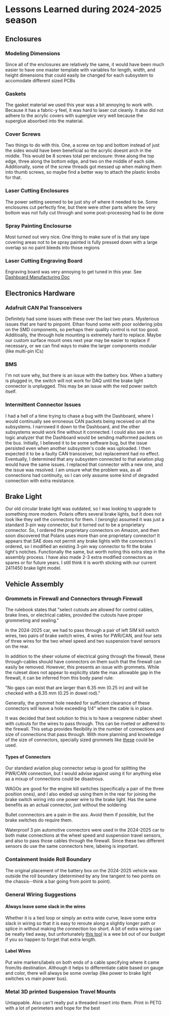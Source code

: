 # Lessons Learned during 2024-2025 season

## Enclosures

### Modeling Dimensions

Since all of the enclosures are relatively the same, it would have been much easier to have one master template with variables for length, width, and height dimensions that could easily be changed for each subsystem to accomodate different sized PCBs

### Gaskets

The gasket material we used this year was a bit annoying to work with. Because it has a fabric-y feel, it was hard to laser cut cleanly. It also did not adhere to the acrylic covers with superglue very well because the superglue absorbed into the material.

### Cover Screws

Two things to do with this. One, a screw on top and bottom instead of just the sides would have been beneficial so the acrylic doesnt arch in the middle. This would be 8 screws total per enclosure: three along the top edge, three along the bottom edge, and two on the middle of each side. Additionally, some of the screw threads got messed up when making them into thumb screws, so maybe find a better way to attach the plastic knobs for that.

### Laser Cutting Enclosures

The power setting seemed to be just shy of where it needed to be. Some enclosures cut perfectly fine, but there were other parts where the very bottom was not fully cut through and some post-processing had to be done

### Spray Painting Enclosurse

Most turned out very nice. One thing to make sure of is that any tape covering areas not to be spray painted is fully pressed down with a large overlap so no paint bleeds into those regions

### Laser Cutting Engraving Board

Engraving board was very annoying to get tuned in this year. See [Dashboard Manufacturing Doc](https://docs.google.com/document/d/1SboHkU5eu9X-XPbC42ve_8zeORpnQzHskEh5Oi-o60I/edit?usp=drive_link)


## Electronics Hardware

### Adafruit CAN Pal Transceivers

Definitely had some issues with these over the last two years. Mysterious issues that are hard to pinpoint. Ethan found some with poor soldering jobs on the SMD components, so perhaps their quality control is not too good. Additioally, the through hole mounting is extremely hard to replace. Maybe our custom surface mount ones next year may be easier to replace if necessary, or we can find ways to make the larger components modular (like multi-pin ICs)

### BMS

I'm not sure why, but there is an issue with the battery box. When a battery is plugged in, the switch will not work for DAQ until the brake light connector is unplugged. This may be an issue with the red power switch itself.

### Intermittent Connector Issues

I had a hell of a time trying to chase a bug with the Dashboard, where I would continually see erroneous CAN packets being received on all the subsystems. I narrowed it down to the Dashboard, and the other subsystems would work fine without it connected. I could also see on a logic analyzer that the Dashboard would be sending malformed packets on the bus. Initially, I believed it to be some software bug, but the issue persisted even when another subsystem's code was uploaded. I then expected it to be a faulty CAN transceiver, but replacement had no effect. Eventually, I determined that any subsystem connected to that aviation plug would have the same issues. I replaced that connector with a new one, and the issue was resolved. I am unsure what the problem was, as all connections had continuity, so I can only assume some kind of degraded connection with extra resistance.

## Brake Light

Our old circular brake light was outdated, so I was looking to upgrade to something more modern. Polaris offers several brake lights, but it does not look like they sell the connectors for them. I (wrongly) assumed it was just a standard 3-pin way connector, but it turned out to be a proprietary connector. So, I ordered the proprietary connectors on Amazon, and then soon discovered that Polaris uses more than one proprietary connector! It appears that SAE does not permit any brake lights with the connectors I ordered, so I modified an existing 3-pin way connector to fit the brake light's notches. Functionally the same, but worth noting this extra step in the assembly process. I have also made 2-3 extra modified connectors as spares or for future years. I still think it is worth sticking with our current 2411450 brake light model. 


## Vehicle Assembly

### Grommets in Firewall and Connectors through Firewall

The rulebook states that "select cutouts are allowed for control cables, brake lines, or electrical cables, provided the cutouts have proper grommeting and sealing."

In the 2024-2025 car, we had to pass through a pair of left SIM kill switch wires, two pairs of brake switch wires, 4 wires for PWR/CAN, and four sets of three wires for the two wheel speed and two suspension travel sensors on the rear.

In addition to the sheer volume of electrical going through the firewall, these through-cables should have connectors on them such that the firewall can easily be removed. However, this presents an issue with grommets. While the ruleset does not appear to explicitly state the max allowable gap in the firewall, it can be inferred from this body panel rule: 

"No gaps can exist that are larger than 6.35 mm (0.25 in) and will be checked with a 6.35 mm (0.25 in dowel rod)."

Generally, the grommet hole needed for sufficient clearance of these connectors will leave a hole exceeding 1/4" when the cable is in place.

It was decided that best solution to this is to have a neoprene rubber sheet with cutouts for the wires to pass through. This can be riveted or adhered to the firewall. This setup provides flexibility in the number of connections and size of connections that pass through. With more planning and knowledge of the size of connectors, specially sized grommets like [these](https://www.amazon.com/Grommet-Plastic-Through-Countertop-XIOGZAXI/dp/B0CWY11ZPS?th=1) could be used. 

#### Types of Connectors

Our standard aviation plug connector setup is good for splitting the PWR/CAN connection, but I would advise against using it for anything else as a mixup of connections could be disastrous.

WAGOs are good for the engine kill switches (specifically a pair of the three position ones), and I also ended up using them in the rear for joining the brake switch wiring into one power wire to the brake light. Has the same benefits as an actual connector, just without the soldering

Bullet connnectors are a pain in the ass. Avoid them if possible, but the brake switches do require them.

Waterproof 3 pin automotive connectors were used in the 2024-2025 car to both make connections at the wheel speed and suspension travel sensors, and also to pass those cables through the firewall. Since these two different sensors do use the same connectors here, labeing is important.

### Containment Inside Roll Boundary

The original placement of the battery box on the 2024-2025 vehicle was outside the roll boundary (determined by any line tangent to two points on the chassis--think a bar going from point to point).

### General Wiring Suggestions

#### Always leave some slack in the wires

Whether it is a tied loop or simply an extra wide curve, leave some extra slack in wiring so that it is easy to reroute along a slightly longer path or splice in without making the connection too short. A bit of extra wiring can be neatly tied away, but unfortunately [this tool](https://i.redd.it/agminsuzchs81.jpg) is a wee bit out of our budget if you so happen to forget that extra length.

#### Label Wires

Put wire markers/labels on both ends of a cable specifying where it came from/its destination. Although it helps to differentiate cable based on gauge and color, there will always be some overlap (like power to brake light switches vs main power bus).


### Metal 3D printed Suspension Travel Mounts

Untappable. Also can't really put a threaded insert into them. Print in PETG with a lot of perimeters and hope for the best


